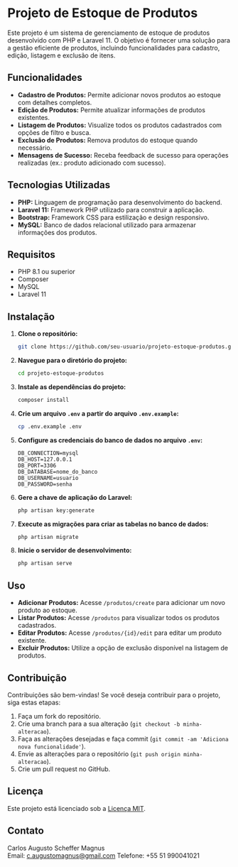# Projeto de Estoque de Produtos

Este projeto é um sistema de gerenciamento de estoque de produtos desenvolvido com PHP e Laravel 11. O objetivo é fornecer uma solução para a gestão eficiente de produtos, incluindo funcionalidades para cadastro, edição, listagem e exclusão de itens.

## Funcionalidades

- **Cadastro de Produtos:** Permite adicionar novos produtos ao estoque com detalhes completos.
- **Edição de Produtos:** Permite atualizar informações de produtos existentes.
- **Listagem de Produtos:** Visualize todos os produtos cadastrados com opções de filtro e busca.
- **Exclusão de Produtos:** Remova produtos do estoque quando necessário.
- **Mensagens de Sucesso:** Receba feedback de sucesso para operações realizadas (ex.: produto adicionado com sucesso).

## Tecnologias Utilizadas

- **PHP:** Linguagem de programação para desenvolvimento do backend.
- **Laravel 11:** Framework PHP utilizado para construir a aplicação.
- **Bootstrap:** Framework CSS para estilização e design responsivo.
- **MySQL:** Banco de dados relacional utilizado para armazenar informações dos produtos.

## Requisitos

- PHP 8.1 ou superior
- Composer
- MySQL
- Laravel 11

## Instalação

1. **Clone o repositório:**

    ```bash
    git clone https://github.com/seu-usuario/projeto-estoque-produtos.git
    ```

2. **Navegue para o diretório do projeto:**

    ```bash
    cd projeto-estoque-produtos
    ```

3. **Instale as dependências do projeto:**

    ```bash
    composer install
    ```

4. **Crie um arquivo `.env` a partir do arquivo `.env.example`:**

    ```bash
    cp .env.example .env
    ```

5. **Configure as credenciais do banco de dados no arquivo `.env`:**

    ```
    DB_CONNECTION=mysql
    DB_HOST=127.0.0.1
    DB_PORT=3306
    DB_DATABASE=nome_do_banco
    DB_USERNAME=usuario
    DB_PASSWORD=senha
    ```

6. **Gere a chave de aplicação do Laravel:**

    ```bash
    php artisan key:generate
    ```

7. **Execute as migrações para criar as tabelas no banco de dados:**

    ```bash
    php artisan migrate
    ```

8. **Inicie o servidor de desenvolvimento:**

    ```bash
    php artisan serve
    ```

## Uso

- **Adicionar Produtos:** Acesse `/produtos/create` para adicionar um novo produto ao estoque.
- **Listar Produtos:** Acesse `/produtos` para visualizar todos os produtos cadastrados.
- **Editar Produtos:** Acesse `/produtos/{id}/edit` para editar um produto existente.
- **Excluir Produtos:** Utilize a opção de exclusão disponível na listagem de produtos.

## Contribuição

Contribuições são bem-vindas! Se você deseja contribuir para o projeto, siga estas etapas:

1. Faça um fork do repositório.
2. Crie uma branch para a sua alteração (`git checkout -b minha-alteracao`).
3. Faça as alterações desejadas e faça commit (`git commit -am 'Adiciona nova funcionalidade'`).
4. Envie as alterações para o repositório (`git push origin minha-alteracao`).
5. Crie um pull request no GitHub.

## Licença

Este projeto está licenciado sob a [Licença MIT](LICENSE).

## Contato

Carlos Augusto Scheffer Magnus  
Email: c.augustomagnus@gmail.com
Telefone: +55 51 990041021
